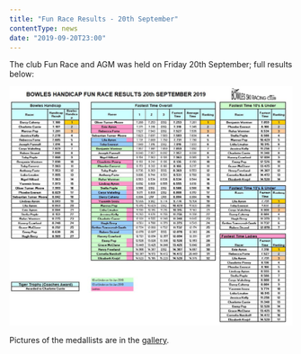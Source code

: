 ```yaml
---
title: "Fun Race Results - 20th September"
contentType: news
date: "2019-09-20T23:00"
---
```


The club Fun Race and AGM was held on Friday 20th September; full results below:

![handicap results](./Bowles_Fun_Race_Results_Sep_2019.jpg)

Pictures of the medallists are in the [gallery](/gallery/2019/190920_handicap).
